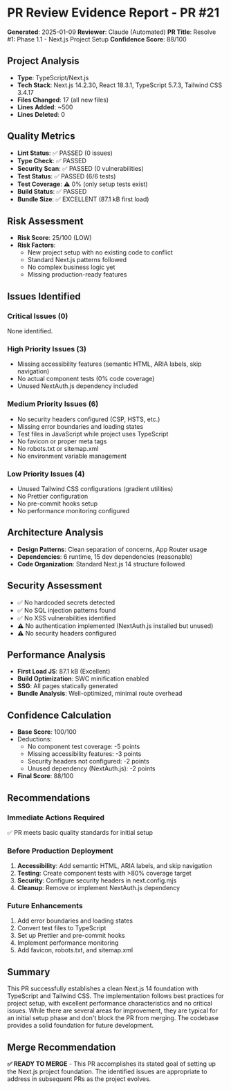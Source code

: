 # PR Review Evidence Report - PR #21
**Generated**: 2025-01-09
**Reviewer**: Claude (Automated)
**PR Title**: Resolve #1: Phase 1.1 - Next.js Project Setup
**Confidence Score**: 88/100

## Project Analysis
- **Type**: TypeScript/Next.js
- **Tech Stack**: Next.js 14.2.30, React 18.3.1, TypeScript 5.7.3, Tailwind CSS 3.4.17
- **Files Changed**: 17 (all new files)
- **Lines Added**: ~500
- **Lines Deleted**: 0

## Quality Metrics
- **Lint Status**: ✅ PASSED (0 issues)
- **Type Check**: ✅ PASSED
- **Security Scan**: ✅ PASSED (0 vulnerabilities)
- **Test Status**: ✅ PASSED (6/6 tests)
- **Test Coverage**: ⚠️ 0% (only setup tests exist)
- **Build Status**: ✅ PASSED
- **Bundle Size**: ✅ EXCELLENT (87.1 kB first load)

## Risk Assessment
- **Risk Score**: 25/100 (LOW)
- **Risk Factors**:
  - New project setup with no existing code to conflict
  - Standard Next.js patterns followed
  - No complex business logic yet
  - Missing production-ready features

## Issues Identified

### Critical Issues (0)
None identified.

### High Priority Issues (3)
- Missing accessibility features (semantic HTML, ARIA labels, skip navigation)
- No actual component tests (0% code coverage)
- Unused NextAuth.js dependency included

### Medium Priority Issues (6)
- No security headers configured (CSP, HSTS, etc.)
- Missing error boundaries and loading states
- Test files in JavaScript while project uses TypeScript
- No favicon or proper meta tags
- No robots.txt or sitemap.xml
- No environment variable management

### Low Priority Issues (4)
- Unused Tailwind CSS configurations (gradient utilities)
- No Prettier configuration
- No pre-commit hooks setup
- No performance monitoring configured

## Architecture Analysis
- **Design Patterns**: Clean separation of concerns, App Router usage
- **Dependencies**: 6 runtime, 15 dev dependencies (reasonable)
- **Code Organization**: Standard Next.js 14 structure followed

## Security Assessment
- ✅ No hardcoded secrets detected
- ✅ No SQL injection patterns found
- ✅ No XSS vulnerabilities identified
- ⚠️ No authentication implemented (NextAuth.js installed but unused)
- ⚠️ No security headers configured

## Performance Analysis
- **First Load JS**: 87.1 kB (Excellent)
- **Build Optimization**: SWC minification enabled
- **SSG**: All pages statically generated
- **Bundle Analysis**: Well-optimized, minimal route overhead

## Confidence Calculation
- **Base Score**: 100/100
- Deductions:
  - No component test coverage: -5 points
  - Missing accessibility features: -3 points
  - Security headers not configured: -2 points
  - Unused dependency (NextAuth.js): -2 points
- **Final Score**: 88/100

## Recommendations

### Immediate Actions Required
✅ PR meets basic quality standards for initial setup

### Before Production Deployment
1. **Accessibility**: Add semantic HTML, ARIA labels, and skip navigation
2. **Testing**: Create component tests with >80% coverage target
3. **Security**: Configure security headers in next.config.mjs
4. **Cleanup**: Remove or implement NextAuth.js dependency

### Future Enhancements
1. Add error boundaries and loading states
2. Convert test files to TypeScript
3. Set up Prettier and pre-commit hooks
4. Implement performance monitoring
5. Add favicon, robots.txt, and sitemap.xml

## Summary
This PR successfully establishes a clean Next.js 14 foundation with TypeScript and Tailwind CSS. The implementation follows best practices for project setup, with excellent performance characteristics and no critical issues. While there are several areas for improvement, they are typical for an initial setup phase and don't block the PR from merging. The codebase provides a solid foundation for future development.

## Merge Recommendation
**✅ READY TO MERGE** - This PR accomplishes its stated goal of setting up the Next.js project foundation. The identified issues are appropriate to address in subsequent PRs as the project evolves.